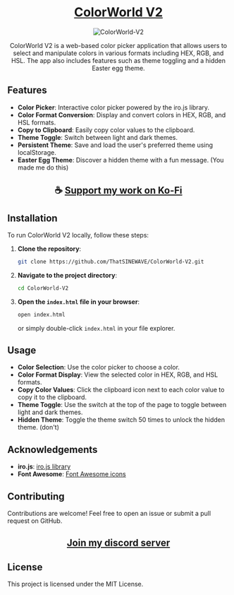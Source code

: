 <div align="center">

# [ColorWorld V2](https://thatsinewave.github.io/ColorWorld-V2/)

![ColorWorld-V2](https://github.com/ThatSINEWAVE/ColorWorld-V2/assets/133239148/23fcb2da-2e9f-49c9-a5cb-19d9e5df6ec4)

ColorWorld V2 is a web-based color picker application that allows users to select and manipulate colors in various formats including HEX, RGB, and HSL. The app also includes features such as theme toggling and a hidden Easter egg theme.

</div>

## Features

- **Color Picker**: Interactive color picker powered by the iro.js library.
- **Color Format Conversion**: Display and convert colors in HEX, RGB, and HSL formats.
- **Copy to Clipboard**: Easily copy color values to the clipboard.
- **Theme Toggle**: Switch between light and dark themes.
- **Persistent Theme**: Save and load the user's preferred theme using localStorage.
- **Easter Egg Theme**: Discover a hidden theme with a fun message. (You made me do this)

<div align="center">

## ☕ [Support my work on Ko-Fi](https://ko-fi.com/thatsinewave)

</div>

## Installation

To run ColorWorld V2 locally, follow these steps:

1. **Clone the repository**:
    ```bash
    git clone https://github.com/ThatSINEWAVE/ColorWorld-V2.git
    ```

2. **Navigate to the project directory**:
    ```bash
    cd ColorWorld-V2
    ```

3. **Open the `index.html` file in your browser**:
    ```bash
    open index.html
    ```
    or simply double-click `index.html` in your file explorer.

## Usage

- **Color Selection**: Use the color picker to choose a color.
- **Color Format Display**: View the selected color in HEX, RGB, and HSL formats.
- **Copy Color Values**: Click the clipboard icon next to each color value to copy it to the clipboard.
- **Theme Toggle**: Use the switch at the top of the page to toggle between light and dark themes.
- **Hidden Theme**: Toggle the theme switch 50 times to unlock the hidden theme. (don't)

## Acknowledgements

- **iro.js**: [iro.js library](https://github.com/jaames/iro.js/)
- **Font Awesome**: [Font Awesome icons](https://fontawesome.com/)

## Contributing

Contributions are welcome! Feel free to open an issue or submit a pull request on GitHub.

<div align="center">

## [Join my discord server](https://discord.gg/2nHHHBWNDw)

</div>

## License
This project is licensed under the MIT License.
